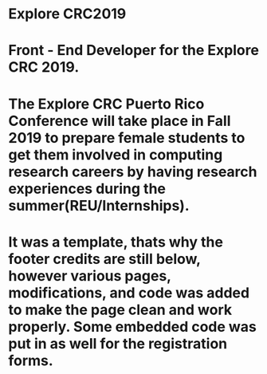 # Explore CRC2019
# Front - End Developer for the Explore CRC 2019.
# The Explore CRC Puerto Rico Conference will take place in Fall 2019 to prepare female students to get them involved in computing research careers by having research experiences during the summer(REU/Internships).
# It was a template, thats why the footer credits are still below, however various pages, modifications, and code was added to make the page clean and work properly. Some embedded code was put in as well for the registration forms.
